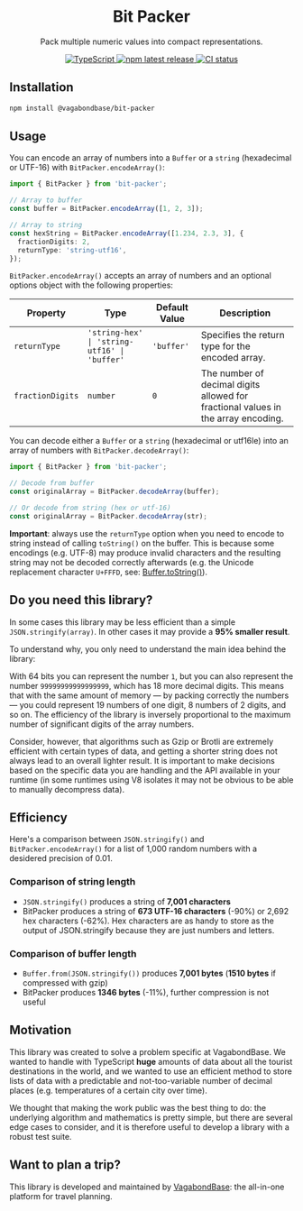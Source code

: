 <p align="center">
  <h1 align="center">Bit Packer</h1>
  <p align="center">Pack multiple numeric values into compact representations.</p>
  <p align="center" style="align: center;">
    <a href="https://www.npmjs.com/package/@vagabondbase/bit-packer">
      <img src="https://img.shields.io/badge/TypeScript-blue" alt="TypeScript" />
    </a>
    <a href="https://www.npmjs.com/package/@vagabondbase/bit-packer">
      <img src="https://img.shields.io/npm/v/@vagabondbase/bit-packer" alt="npm latest release" />
    </a>
    <a href="https://github.com/vagabondbase/bit-packer/actions?query=branch%3Amain">
      <img src="https://github.com/vagabondbase/bit-packer/actions/workflows/main.yml/badge.svg" alt="CI status" />
    </a>
  </p>
</p>

## Installation

```sh
npm install @vagabondbase/bit-packer
```

## Usage

You can encode an array of numbers into a `Buffer` or a `string` (hexadecimal or UTF-16) with `BitPacker.encodeArray()`:

```ts
import { BitPacker } from 'bit-packer';

// Array to buffer
const buffer = BitPacker.encodeArray([1, 2, 3]);

// Array to string
const hexString = BitPacker.encodeArray([1.234, 2.3, 3], {
  fractionDigits: 2,
  returnType: 'string-utf16',
});
```

`BitPacker.encodeArray()` accepts an array of numbers and an optional options object with the following properties:

| Property         | Type                                         | Default Value | Description                                                                       |
| ---------------- | -------------------------------------------- | ------------- | --------------------------------------------------------------------------------- |
| `returnType`     | `'string-hex' \| 'string-utf16' \| 'buffer'` | `'buffer'`    | Specifies the return type for the encoded array.                                  |
| `fractionDigits` | `number`                                     | `0`           | The number of decimal digits allowed for fractional values in the array encoding. |

You can decode either a `Buffer` or a `string` (hexadecimal or utf16le) into an array of numbers with `BitPacker.decodeArray()`:

```ts
import { BitPacker } from 'bit-packer';

// Decode from buffer
const originalArray = BitPacker.decodeArray(buffer);

// Or decode from string (hex or utf-16)
const originalArray = BitPacker.decodeArray(str);
```

**Important**: always use the `returnType` option when you need to encode to string instead of calling `toString()` on the buffer. This is because some encodings (e.g. UTF-8) may produce invalid characters and the resulting string may not be decoded correctly afterwards (e.g. the Unicode replacement character `U+FFFD`, see: [Buffer.toString()](https://nodejs.org/api/buffer.html#buffers-and-character-encodings)).

## Do you need this library?

In some cases this library may be less efficient than a simple `JSON.stringify(array)`. In other cases it may provide a **95% smaller result**.

To understand why, you only need to understand the main idea behind the library:

With 64 bits you can represent the number `1`, but you can also represent the number `99999999999999999`, which has 18 more decimal digits. This means that with the same amount of memory — by packing correctly the numbers — you could represent 19 numbers of one digit, 8 numbers of 2 digits, and so on. The efficiency of the library is inversely proportional to the maximum number of significant digits of the array numbers.

Consider, however, that algorithms such as Gzip or Brotli are extremely efficient with certain types of data, and getting a shorter string does not always lead to an overall lighter result. It is important to make decisions based on the specific data you are handling and the API available in your runtime (in some runtimes using V8 isolates it may not be obvious to be able to manually decompress data).

## Efficiency

Here's a comparison between `JSON.stringify()` and `BitPacker.encodeArray()` for a list of 1,000 random numbers with a desidered precision of 0.01.

### Comparison of string length

- `JSON.stringify()` produces a string of **7,001 characters**
- BitPacker produces a string of **673 UTF-16 characters** (-90%) or 2,692 hex characters (-62%). Hex characters are as handy to store as the output of JSON.stringify because they are just numbers and letters.

### Comparison of buffer length

- `Buffer.from(JSON.stringify())` produces **7,001 bytes** (**1510 bytes** if compressed with gzip)
- BitPacker produces **1346 bytes** (-11%), further compression is not useful

## Motivation

This library was created to solve a problem specific at VagabondBase. We wanted to handle with TypeScript **huge** amounts of data about all the tourist destinations in the world, and we wanted to use an efficient method to store lists of data with a predictable and not-too-variable number of decimal places (e.g. temperatures of a certain city over time).

We thought that making the work public was the best thing to do: the underlying algorithm and mathematics is pretty simple, but there are several edge cases to consider, and it is therefore useful to develop a library with a robust test suite.

## Want to plan a trip?

This library is developed and maintained by [VagabondBase](https://vagabondbase.com/): the all-in-one platform for travel planning.
